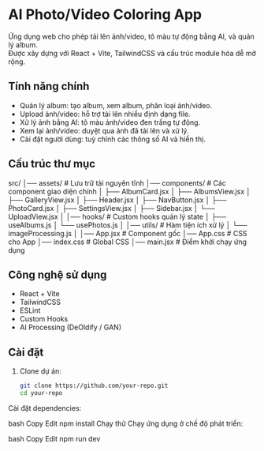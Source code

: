 # AI Photo/Video Coloring App

Ứng dụng web cho phép tải lên ảnh/video, tô màu tự động bằng AI, và quản lý album.  
Được xây dựng với React + Vite, TailwindCSS và cấu trúc module hóa dễ mở rộng.

## Tính năng chính

- Quản lý album: tạo album, xem album, phân loại ảnh/video.
- Upload ảnh/video: hỗ trợ tải lên nhiều định dạng file.
- Xử lý ảnh bằng AI: tô màu ảnh/video đen trắng tự động.
- Xem lại ảnh/video: duyệt qua ảnh đã tải lên và xử lý.
- Cài đặt người dùng: tuỳ chỉnh các thông số AI và hiển thị.

## Cấu trúc thư mục

src/
│── assets/ # Lưu trữ tài nguyên tĩnh
│── components/ # Các component giao diện chính
│ ├── AlbumCard.jsx
│ ├── AlbumsView.jsx
│ ├── GalleryView.jsx
│ ├── Header.jsx
│ ├── NavButton.jsx
│ ├── PhotoCard.jsx
│ ├── SettingsView.jsx
│ ├── Sidebar.jsx
│ └── UploadView.jsx
│
│── hooks/ # Custom hooks quản lý state
│ ├── useAlbums.js
│ └── usePhotos.js
│
│── utils/ # Hàm tiện ích xử lý
│ └── imageProcessing.js
│
│── App.jsx # Component gốc
│── App.css # CSS cho App
│── index.css # Global CSS
│── main.jsx # Điểm khởi chạy ứng dụng


## Công nghệ sử dụng

- React + Vite
- TailwindCSS
- ESLint
- Custom Hooks
- AI Processing (DeOldify / GAN)

## Cài đặt

1. Clone dự án:
   ```bash
   git clone https://github.com/your-repo.git
   cd your-repo
Cài đặt dependencies:

bash
Copy
Edit
npm install
Chạy thử
Chạy ứng dụng ở chế độ phát triển:

bash
Copy
Edit
npm run dev



